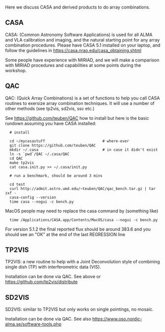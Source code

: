 Here we discuss CASA and derived products to do array combinations.

## CASA

CASA: (Common Astronomy Software Applications) is used for all ALMA
and VLA calibration and imaging, and the natural starting point
for any array combination procedures. Please have CASA 5.1
installed on your laptop, and follow the guidelines in 
https://casa.nrao.edu/casa_obtaining.shtml

Some people have experience with MIRIAD, and we will make a comparison
with MIRIAD procedures and capabilities at some points during the
workshop.

## QAC

QAC: (Quick Array Combinations) is a set of functions to help you
call CASA routines to exersize array combination techniques. It will
use a number of other methods (see tp2vis, sd2vis, ssc etc.)

See https://github.com/teuben/QAC how to install but here is the basic
rundown assuming you have CASA installed:

      # install

      cd ~/mycasastuff                          # where-ever
      git clone https://github.com/teuben/QAC
      mkdir ~/.casa                             # in case it didn't exist
      ln -s `pwd`/QAC ~/.casa/QAC 
      cd QAC
      make tp2vis
      cat casa.init.py >> ~/.casa/init.py
      
      # run a benchmark, should be around 3 mins
      
      cd test
      curl http://admit.astro.umd.edu/~teuben/QAC/qac_bench.tar.gz | tar zxf -
      casa-config --version
      time casa --nogui -c bench.py

MacOS people may need to replace the casa command by (something like)

      time /Applications/CASA.app/Contents/MacOS/casa --nogui -c bench.py

For version 5.1.2 the final reported flux should be around 383.6 and you should see an "OK" at the
end of the last REGRESSION line


## TP2VIS

TP2VIS: a new routine to help with a Joint Deconvolution style of
combining single dish (TP) with interferometric data (VIS).

Installation can be done via QAC. See above or https://github.com/tp2vis/distribute


## SD2VIS

SD2VIS: similar to TP2VIS but only works on single pointings, no mosaic.

Installation can be done via QAC. See also https://www.oso.nordic-alma.se/software-tools.php


